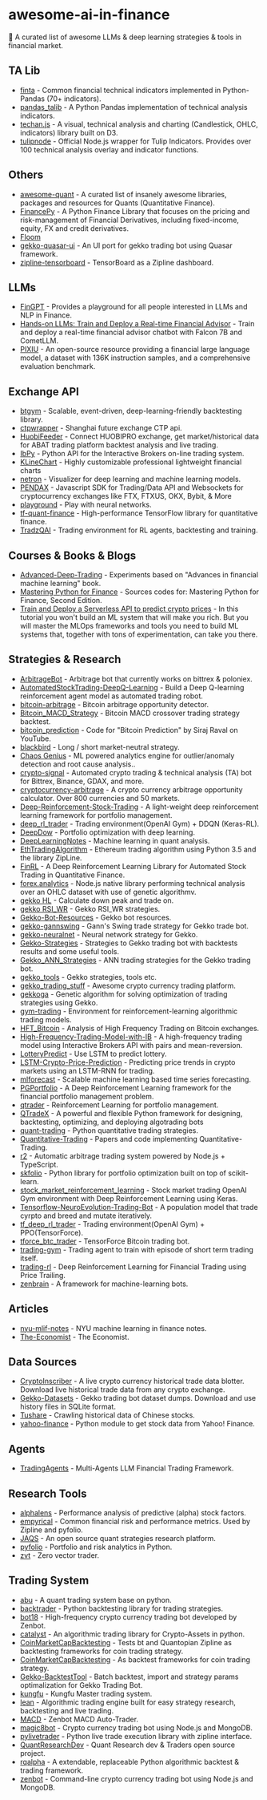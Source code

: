# awesome-ai-in-finance

🔬 A curated list of awesome LLMs & deep learning strategies & tools in financial market.

## TA Lib

- [finta](https://github.com/peerchemist/finta) - Common financial technical indicators implemented in Python-Pandas (70+ indicators).
- [pandas_talib](https://github.com/femtotrader/pandas_talib) - A Python Pandas implementation of technical analysis indicators.
- [techan.js](https://github.com/andredumas/techan.js) - A visual, technical analysis and charting (Candlestick, OHLC, indicators) library built on D3.
- [tulipnode](https://github.com/TulipCharts/tulipnode) - Official Node.js wrapper for Tulip Indicators. Provides over 100 technical analysis overlay and indicator functions.

## Others

- [awesome-quant](https://github.com/wilsonfreitas/awesome-quant) - A curated list of insanely awesome libraries, packages and resources for Quants (Quantitative Finance).
- [FinancePy](https://github.com/domokane/FinancePy) - A Python Finance Library that focuses on the pricing and risk-management of Financial Derivatives, including fixed-income, equity, FX and credit derivatives.
- [Floom](https://github.com/FloomAI/Floom)
- [gekko-quasar-ui](https://github.com/H256/gekko-quasar-ui) - An UI port for gekko trading bot using Quasar framework.
- [zipline-tensorboard](https://github.com/jimgoo/zipline-tensorboard) - TensorBoard as a Zipline dashboard.

## LLMs

- [FinGPT](https://github.com/AI4Finance-Foundation/FinGPT) - Provides a playground for all people interested in LLMs and NLP in Finance.
- [Hands-on LLMs: Train and Deploy a Real-time Financial Advisor](https://github.com/iusztinpaul/hands-on-llms) - Train and deploy a real-time financial advisor chatbot with Falcon 7B and CometLLM.
- [PIXIU](https://github.com/chancefocus/PIXIU) - An open-source resource providing a financial large language model, a dataset with 136K instruction samples, and a comprehensive evaluation benchmark.

## Exchange API

- [btgym](https://github.com/Kismuz/btgym) - Scalable, event-driven, deep-learning-friendly backtesting library.
- [ctpwrapper](https://github.com/nooperpudd/ctpwrapper) - Shanghai future exchange CTP api.
- [HuobiFeeder](https://github.com/mmmaaaggg/HuobiFeeder) - Connect HUOBIPRO exchange, get market/historical data for ABAT trading platform backtest analysis and live trading.
- [IbPy](https://github.com/blampe/IbPy) - Python API for the Interactive Brokers on-line trading system.
- [KLineChart](https://github.com/liihuu/KLineChart) - Highly customizable professional lightweight financial charts
- [netron](https://github.com/lutzroeder/netron) - Visualizer for deep learning and machine learning models.
- [PENDAX](https://github.com/CompendiumFi/PENDAX-SDK) - Javascript SDK for Trading/Data API and Websockets for cryptocurrency exchanges like FTX, FTXUS, OKX, Bybit, & More
- [playground](https://github.com/tensorflow/playground) - Play with neural networks.
- [tf-quant-finance](https://github.com/google/tf-quant-finance) - High-performance TensorFlow library for quantitative finance.
- [TradzQAI](https://github.com/kkuette/TradzQAI) - Trading environment for RL agents, backtesting and training.

## Courses & Books & Blogs

- [Advanced-Deep-Trading](https://github.com/Rachnog/Advanced-Deep-Trading) - Experiments based on "Advances in financial machine learning" book.
- [Mastering Python for Finance](https://github.com/jamesmawm/mastering-python-for-finance-second-edition) - Sources codes for: Mastering Python for Finance, Second Edition.
- [Train and Deploy a Serverless API to predict crypto prices](https://github.com/Paulescu/hands-on-train-and-deploy-ml) - In this tutorial you won't build an ML system that will make you rich. But you will master the MLOps frameworks and tools you need to build ML systems that, together with tons of experimentation, can take you there.

## Strategies & Research

- [ArbitrageBot](https://github.com/BatuhanUsluel/ArbitrageBot) - Arbitrage bot that currently works on bittrex & poloniex.
- [AutomatedStockTrading-DeepQ-Learning](https://github.com/sachink2010/AutomatedStockTrading-DeepQ-Learning) - Build a Deep Q-learning reinforcement agent model as automated trading robot.
- [bitcoin-arbitrage](https://github.com/maxme/bitcoin-arbitrage) - Bitcoin arbitrage opportunity detector.
- [Bitcoin_MACD_Strategy](https://github.com/VermeirJellen/Bitcoin_MACD_Strategy) - Bitcoin MACD crossover trading strategy backtest.
- [bitcoin_prediction](https://github.com/llSourcell/bitcoin_prediction) - Code for "Bitcoin Prediction" by Siraj Raval on YouTube.
- [blackbird](https://github.com/butor/blackbird) - Long / short market-neutral strategy.
- [Chaos Genius](https://github.com/chaos-genius/chaos_genius) - ML powered analytics engine for outlier/anomaly detection and root cause analysis..
- [crypto-signal](https://github.com/CryptoSignal/crypto-signal) - Automated crypto trading & technical analysis (TA) bot for Bittrex, Binance, GDAX, and more.
- [cryptocurrency-arbitrage](https://github.com/manu354/cryptocurrency-arbitrage) - A crypto currency arbitrage opportunity calculator. Over 800 currencies and 50 markets.
- [Deep-Reinforcement-Stock-Trading](https://github.com/Albert-Z-Guo/Deep-Reinforcement-Stock-Trading) - A light-weight deep reinforcement learning framework for portfolio management.
- [deep_rl_trader](https://github.com/miroblog/deep_rl_trader) - Trading environment(OpenAI Gym) + DDQN (Keras-RL).
- [DeepDow](https://github.com/jankrepl/deepdow) - Portfolio optimization with deep learning.
- [DeepLearningNotes](https://github.com/AlphaSmartDog/DeepLearningNotes) - Machine learning in quant analysis.
- [EthTradingAlgorithm](https://github.com/Philipid3s/EthTradingAlgorithm) - Ethereum trading algorithm using Python 3.5 and the library ZipLine.
- [FinRL](https://github.com/AI4Finance-LLC/FinRL-Library) - A Deep Reinforcement Learning Library for Automated Stock Trading in Quantitative Finance.
- [forex.analytics](https://github.com/mkmarek/forex.analytics) - Node.js native library performing technical analysis over an OHLC dataset with use of genetic algorithmv.
- [gekko HL](https://github.com/mounirlabaied/gekko-strat-hl) - Calculate down peak and trade on.
- [gekko RSI_WR](https://github.com/zzmike76/gekko) - Gekko RSI_WR strategies.
- [Gekko-Bot-Resources](https://github.com/cloggy45/Gekko-Bot-Resources) - Gekko bot resources.
- [gekko-gannswing](https://github.com/johndoe75/gekko-gannswing) - Gann's Swing trade strategy for Gekko trade bot.
- [gekko-neuralnet](https://github.com/zschro/gekko-neuralnet) - Neural network strategy for Gekko.
- [Gekko-Strategies](https://github.com/xFFFFF/Gekko-Strategies) - Strategies to Gekko trading bot with backtests results and some useful tools.
- [Gekko_ANN_Strategies](https://github.com/markchen8717/Gekko_ANN_Strategies) - ANN trading strategies for the Gekko trading bot.
- [gekko_tools](https://github.com/tommiehansen/gekko_tools) - Gekko strategies, tools etc.
- [gekko_trading_stuff](https://github.com/thegamecat/gekko-trading-stuff) - Awesome crypto currency trading platform.
- [gekkoga](https://github.com/gekkowarez/gekkoga) - Genetic algorithm for solving optimization of trading strategies using Gekko.
- [gym-trading](https://github.com/hackthemarket/gym-trading) - Environment for reinforcement-learning algorithmic trading models.
- [HFT_Bitcoin](https://github.com/ghgr/HFT_Bitcoin) - Analysis of High Frequency Trading on Bitcoin exchanges.
- [High-Frequency-Trading-Model-with-IB](https://github.com/jamesmawm/High-Frequency-Trading-Model-with-IB) - A high-frequency trading model using Interactive Brokers API with pairs and mean-reversion.
- [LotteryPredict](https://github.com/chengstone/LotteryPredict) - Use LSTM to predict lottery.
- [LSTM-Crypto-Price-Prediction](https://github.com/SC4RECOIN/LSTM-Crypto-Price-Prediction) - Predicting price trends in crypto markets using an LSTM-RNN for trading.
- [mlforecast](https://github.com/Nixtla/mlforecast) - Scalable machine learning based time series forecasting.
- [PGPortfolio](https://github.com/ZhengyaoJiang/PGPortfolio) - A Deep Reinforcement Learning framework for the financial portfolio management problem.
- [qtrader](https://github.com/filangel/qtrader) - Reinforcement Learning for portfolio management.
- [QTradeX](https://github.com/squidKid-deluxe/QTradeX-Algo-Trading-SDK) - A powerful and flexible Python framework for designing, backtesting, optimizing, and deploying algotrading bots
- [quant-trading](https://github.com/je-suis-tm/quant-trading) - Python quantitative trading strategies.
- [Quantitative-Trading](https://github.com/Ceruleanacg/Quantitative-Trading) - Papers and code implementing Quantitative-Trading.
- [r2](https://github.com/bitrinjani/r2) - Automatic arbitrage trading system powered by Node.js + TypeScript.
- [skfolio](https://github.com/skfolio/skfolio) - Python library for portfolio optimization built on top of scikit-learn.
- [stock_market_reinforcement_learning](https://github.com/kh-kim/stock_market_reinforcement_learning) - Stock market trading OpenAI Gym environment with Deep Reinforcement Learning using Keras.
- [Tensorflow-NeuroEvolution-Trading-Bot](https://github.com/SC4RECOIN/Tensorflow-NeuroEvolution-Trading-Bot) - A population model that trade cyrpto and breed and mutate iteratively.
- [tf_deep_rl_trader](https://github.com/miroblog/tf_deep_rl_trader) - Trading environment(OpenAI Gym) + PPO(TensorForce).
- [tforce_btc_trader](https://github.com/lefnire/tforce_btc_trader) - TensorForce Bitcoin trading bot.
- [trading-gym](https://github.com/6-Billionaires/trading-gym) - Trading agent to train with episode of short term trading itself.
- [trading-rl](https://github.com/Kostis-S-Z/trading-rl) - Deep Reinforcement Learning for Financial Trading using Price Trailing.
- [zenbrain](https://github.com/carlos8f/zenbrain) - A framework for machine-learning bots.

## Articles

- [nyu-mlif-notes](https://github.com/wizardforcel/nyu-mlif-notes) - NYU machine learning in finance notes.
- [The-Economist](https://github.com/nailperry-zd/The-Economist) - The Economist.

## Data Sources

- [CryptoInscriber](https://github.com/Optixal/CryptoInscriber) - A live crypto currency historical trade data blotter. Download live historical trade data from any crypto exchange.
- [Gekko-Datasets](https://github.com/xFFFFF/Gekko-Datasets) - Gekko trading bot dataset dumps. Download and use history files in SQLite format.
- [Tushare](https://github.com/waditu/tushare) - Crawling historical data of Chinese stocks.
- [yahoo-finance](https://github.com/lukaszbanasiak/yahoo-finance) - Python module to get stock data from Yahoo! Finance.

## Agents

- [TradingAgents](https://github.com/TauricResearch/TradingAgents) - Multi-Agents LLM Financial Trading Framework.

## Research Tools

- [alphalens](https://github.com/quantopian/alphalens) - Performance analysis of predictive (alpha) stock factors.
- [empyrical](https://github.com/quantopian/empyrical) - Common financial risk and performance metrics. Used by Zipline and pyfolio.
- [JAQS](https://github.com/quantOS-org/JAQS) - An open source quant strategies research platform.
- [pyfolio](https://github.com/quantopian/pyfolio) - Portfolio and risk analytics in Python.
- [zvt](https://github.com/zvtvz/zvt) - Zero vector trader.

## Trading System

- [abu](https://github.com/bbfamily/abu) - A quant trading system base on python.
- [backtrader](https://github.com/backtrader/backtrader) - Python backtesting library for trading strategies.
- [bot18](https://github.com/carlos8f/bot18) - High-frequency crypto currency trading bot developed by Zenbot.
- [catalyst](https://github.com/enigmampc/catalyst) - An algorithmic trading library for Crypto-Assets in python.
- [CoinMarketCapBacktesting](https://github.com/JimmyWuMadchester/CoinMarketCapBacktesting) - Tests bt and Quantopian Zipline as backtesting frameworks for coin trading strategy.
- [CoinMarketCapBacktesting](https://github.com/JimmyWuMadchester/CoinMarketCapBacktesting) - As backtest frameworks for coin trading strategy.
- [Gekko-BacktestTool](https://github.com/xFFFFF/Gekko-BacktestTool) - Batch backtest, import and strategy params optimalization for Gekko Trading Bot.
- [kungfu](https://github.com/taurusai/kungfu) - Kungfu Master trading system.
- [lean](https://github.com/QuantConnect/Lean) - Algorithmic trading engine built for easy strategy research, backtesting and live trading.
- [MACD](https://github.com/sudoscripter/MACD) - Zenbot MACD Auto-Trader.
- [magic8bot](https://github.com/magic8bot/magic8bot) - Crypto currency trading bot using Node.js and MongoDB.
- [pylivetrader](https://github.com/alpacahq/pylivetrader) - Python live trade execution library with zipline interface.
- [QuantResearchDev](https://github.com/mounirlabaied/QuantResearchDev) - Quant Research dev & Traders open source project.
- [rqalpha](https://github.com/ricequant/rqalpha) - A extendable, replaceable Python algorithmic backtest & trading framework.
- [zenbot](https://github.com/DeviaVir/zenbot) - Command-line crypto currency trading bot using Node.js and MongoDB.

